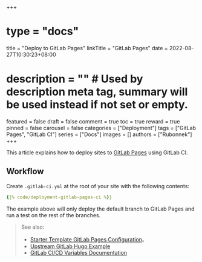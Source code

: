 +++
# type = "docs"
title = "Deploy to GitLab Pages"
linkTitle = "GitLab Pages"
date = 2022-08-27T10:30:23+08:00
# description = "" # Used by description meta tag, summary will be used instead if not set or empty.
featured = false
draft = false
comment = true
toc = true
reward = true
pinned = false
carousel = false
categories = ["Deployment"]
tags = ["GitLab Pages", "GitLab CI"]
series = ["Docs"]
images = []
authors = ["Rubonnek"]
+++

This article explains how to deploy sites to [GitLab Pages](https://docs.gitlab.com/ee/user/project/pages/) using GitLab CI.

<!--more-->

## Workflow

Create `.gitlab-ci.yml` at the root of your site with the following contents:

```yaml
{{% code/deployment-gitlab-pages-ci %}}
```

The example above will only deploy the default branch to GitLab Pages and run a test on the rest of the branches.

> See also:
> * [Starter Template GitLab Pages Configuration](https://github.com/syncriix/hugo-theme-bootstrap-skeleton/blob/main/.gitlab-ci.yml)。
> * [Upstream GitLab Hugo Example](https://gitlab.com/pages/hugo)
> * [GitLab CI/CD Variables Documentation](https://docs.gitlab.com/ee/ci/variables/)
